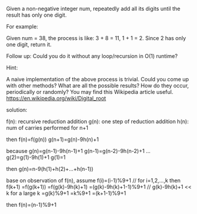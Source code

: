 Given a non-negative integer num, repeatedly add all its digits until the result has only one digit.

For example:

Given num = 38, the process is like: 3 + 8 = 11, 1 + 1 = 2. Since 2 has only one digit, return it.

Follow up:
Could you do it without any loop/recursion in O(1) runtime?

Hint:

A naive implementation of the above process is trivial. Could you come up with other methods?
What are all the possible results?
How do they occur, periodically or randomly?
You may find this Wikipedia article useful.
https://en.wikipedia.org/wiki/Digital_root

solution:

f(n): recursive reduction addition
g(n): one step of reduction addition
h(n): num of carries performed for n+1

then
f(n)=f(g(n))
g(n+1)=g(n)-9h(n)+1

because
g(n)=g(n-1)-9h(n-1)+1
g(n-1)=g(n-2)-9h(n-2)+1
...
g(2)=g(1)-9h(1)+1
g(1)=1

then
g(n)=n-9(h(1)+h(2)+...+h(n-1))

base on observation of f(n), assume
f(i)=(i-1)%9+1 // for i=1,2,...,k
then
f(k+1)
=f(g(k+1))
=f(g(k)-9h(k)+1)
=(g(k)-9h(k)+1-1)%9+1 // g(k)-9h(k)+1 << k for a large k
=g(k)%9+1
=k%9+1
=(k+1-1)%9+1

then
f(n)=(n-1)%9+1